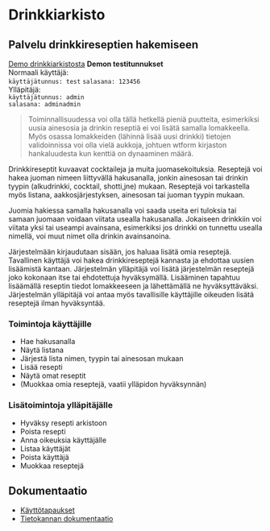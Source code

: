 # Drinkkiarkisto

## Palvelu drinkkireseptien hakemiseen

[Demo drinkkiarkistosta](https://drinkarchive.herokuapp.com/)
**Demon testitunnukset**  
Normaali käyttäjä:  
`käyttäjätunnus: test`
`salasana: 123456`  
Ylläpitäjä:  
`käyttäjätunnus: admin`  
`salasana: adminadmin`

>Toiminnallisuudessa voi olla tällä hetkellä pieniä puutteita, esimerkiksi uusia ainesosia ja drinkin reseptiä ei voi lisätä samalla lomakkeella. Myös osassa lomakkeiden (lähinnä lisää uusi drinkki) tietojen validoinnissa voi olla vielä aukkoja, johtuen wtform kirjaston hankaluudesta kun kenttiä on dynaaminen määrä.

Drinkkireseptit kuvaavat cocktaileja ja muita juomasekoituksia. Reseptejä voi hakea juoman nimeen liittyvällä hakusanalla, jonkin ainesosan tai drinkin tyypin (alkudrinkki, cocktail, shotti,jne) mukaan. Reseptejä voi tarkastella myös listana, aakkosjärjestyksen, ainesosan tai juoman tyypin mukaan. 

Juomia hakiessa samalla hakusanalla voi saada useita eri tuloksia tai samaan juomaan voidaan viitata usealla hakusanalla. Jokaiseen drinkkiin voi viitata yksi tai useampi avainsana, esimerkiksi jos drinkki on tunnettu usealla nimellä, voi muut nimet olla drinkin avainsanoina. 

Järjestelmään kirjaudutaan sisään, jos haluaa lisätä omia reseptejä. Tavallinen käyttäjä voi hakea drinkkireseptejä kannasta ja ehdottaa uusien lisäämistä kantaan. Järjestelmän ylläpitäjä voi lisätä järjestelmän reseptejä joko kokonaan itse tai ehdotettuja hyväksymällä. Lisääminen tapahtuu lisäämällä reseptin tiedot lomakkeeseen ja lähettämällä ne hyväksyttäväksi. Järjestelmän ylläpitäjä voi antaa myös tavallisille käyttäjille oikeuden lisätä reseptejä ilman hyväksyntää.

### Toimintoja käyttäjille
* Hae hakusanalla
* Näytä listana
* Järjestä lista nimen, tyypin tai ainesosan mukaan
* Lisää resepti
* Näytä omat reseptit
* (Muokkaa omia reseptejä, vaatii ylläpidon hyväksynnän)
### Lisätoimintoja ylläpitäjälle
* Hyväksy resepti arkistoon
* Poista resepti
* Anna oikeuksia käyttäjälle
* Listaa käyttäjät
* Poista käyttäjä
* Muokkaa reseptejä

## Dokumentaatio
* [Käyttötapaukset](documentation/userstory.md)
* [Tietokannan dokumentaatio](documentation/database.md)